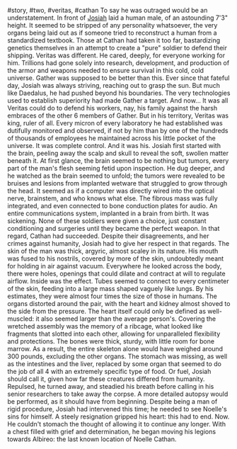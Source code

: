 #story, #two, #veritas, #cathan 
To say he was outraged would be an understatement. In front of [Josiah](The%20Fall%20and%20Rise%20of%20Gather/Information/Notable%20Characters.md#^2faa7e) laid a human male, of an astounding 7'3" height. It seemed to be stripped of any personality whatsoever, the very organs being laid out as if someone tried to reconstruct a human from a standardized textbook. Those at Cathan had taken it too far, bastardizing genetics themselves in an attempt to create a "pure" soldier to defend their shipping. Veritas was different. He cared, deeply, for everyone working for him. Trillions had gone solely into research, development, and production of the armor and weapons needed to ensure survival in this cold, cold universe. Gather was supposed to be better than this. Ever since that fateful day, Josiah was always striving, reaching out to grasp the sun. But much like Daedalus, he had pushed beyond his boundaries. The very technologies used to establish superiority had made Gather a target. And now... It was all Veritas could do to defend his workers, nay, his family against the harsh embraces of the other 6 members of Gather. But in his territory, Veritas was king, ruler of all. Every micron of every laboratory he had established was dutifully monitored and observed, if not by him than by one of the hundreds of thousands of employees he maintained across his little pocket of the universe. It was complete control. And it was his.
Josiah first started with the brain, peeling away the scalp and skull to reveal the soft, swollen matter beneath it. At first glance, the brain seemed to be nothing but tumors, every part of the man's flesh seeming fetid upon inspection. He dug deeper, and he watched as the brain seemed to unfold; the tumors were revealed to be bruises and lesions from implanted wetware that struggled to grow through the head. It seemed as if a computer was directly wired into the optical nerve, brainstem, and who knows what else. The fibrous mass was fully integrated, and even connected to bone conduction plates for audio. An entire communications system, implanted in a brain from birth. It was sickening. None of these soldiers were given a choice, just constant conditioning and surgeries until they became the perfect weapon.
In that regard, Cathan had succeeded. Despite their disagreements, and her crimes against humanity, Josiah had to give her respect in that regards. The skin of the man was thick, argyric, almost scaley in its nature. His mouth was fused to his nostrils, covered by more of the skin, undoubtedly meant for holding in air against vacuum. Everywhere he looked across the body, there were holes, openings that could dilate and contract at will to regulate airflow. Inside was the effect.
Tubes seemed to connect to every centimeter of the skin, feeding into a large mass shaped vaguely like lungs. By his estimates, they were almost four times the size of those in humans. The organs distorted around the pair, with the heart and kidney almost shoved to the side from the pressure. The heart itself could only be defined as well-muscled: it also seemed larger than the average person's. Covering the wretched assembly was the memory of a ribcage, what looked like fragments that slotted into each other, allowing for unparalleled flexibility and protections. The bones were thick, sturdy, with little room for bone marrow. As a result, the entire skeleton alone would have weighed around 300 pounds, excluding the other organs. The stomach was missing, as well as the intestines and the liver, replaced by some organ that seemed to do the job of all 4 with an extremely specific type of food. Or fuel, Josiah should call it, given how far these creatures differed from humanity. 
Repulsed, he turned away, and steadied his breath before calling in his senior researchers to take away the corpse. A more detailed autopsy would be performed, as it should have from beginning. Despite being a man of rigid procedure, Josiah had intervened this time; he needed to see Noelle's sins for himself. A steely resignation gripped his heart: this had to end. Now. He couldn't stomach the thought of allowing it to continue any longer. With a chest filled with grief and determination, he began moving his legions towards Albireo: the last known location of Noelle Cathan.